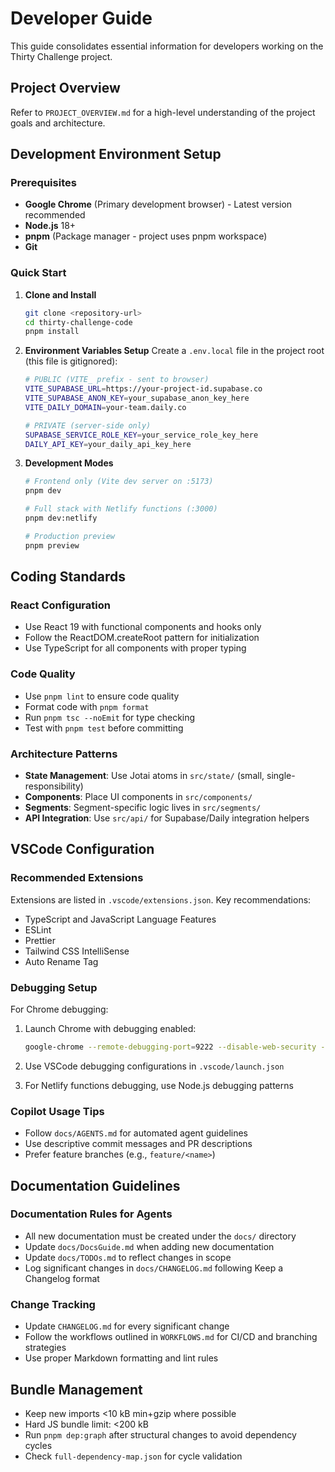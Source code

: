 # Developer Guide

This guide consolidates essential information for developers working on the Thirty Challenge project.

## Project Overview

Refer to `PROJECT_OVERVIEW.md` for a high-level understanding of the project goals and architecture.

## Development Environment Setup

### Prerequisites

- **Google Chrome** (Primary development browser) - Latest version recommended
- **Node.js** 18+
- **pnpm** (Package manager - project uses pnpm workspace)
- **Git**

### Quick Start

1. **Clone and Install**

   ```bash
   git clone <repository-url>
   cd thirty-challenge-code
   pnpm install
   ```

2. **Environment Variables Setup**
   Create a `.env.local` file in the project root (this file is gitignored):

   ```bash
   # PUBLIC (VITE_ prefix - sent to browser)
   VITE_SUPABASE_URL=https://your-project-id.supabase.co
   VITE_SUPABASE_ANON_KEY=your_supabase_anon_key_here
   VITE_DAILY_DOMAIN=your-team.daily.co

   # PRIVATE (server-side only)
   SUPABASE_SERVICE_ROLE_KEY=your_service_role_key_here
   DAILY_API_KEY=your_daily_api_key_here
   ```

3. **Development Modes**

   ```bash
   # Frontend only (Vite dev server on :5173)
   pnpm dev

   # Full stack with Netlify functions (:3000)
   pnpm dev:netlify

   # Production preview
   pnpm preview
   ```

## Coding Standards

### React Configuration

- Use React 19 with functional components and hooks only
- Follow the ReactDOM.createRoot pattern for initialization
- Use TypeScript for all components with proper typing

### Code Quality

- Use `pnpm lint` to ensure code quality
- Format code with `pnpm format`
- Run `pnpm tsc --noEmit` for type checking
- Test with `pnpm test` before committing

### Architecture Patterns

- **State Management**: Use Jotai atoms in `src/state/` (small, single-responsibility)
- **Components**: Place UI components in `src/components/`
- **Segments**: Segment-specific logic lives in `src/segments/`
- **API Integration**: Use `src/api/` for Supabase/Daily integration helpers

## VSCode Configuration

### Recommended Extensions

Extensions are listed in `.vscode/extensions.json`. Key recommendations:

- TypeScript and JavaScript Language Features
- ESLint
- Prettier
- Tailwind CSS IntelliSense
- Auto Rename Tag

### Debugging Setup

For Chrome debugging:

1. Launch Chrome with debugging enabled:

   ```bash
   google-chrome --remote-debugging-port=9222 --disable-web-security --user-data-dir=/tmp/chrome-debug http://localhost:5173
   ```

2. Use VSCode debugging configurations in `.vscode/launch.json`

3. For Netlify functions debugging, use Node.js debugging patterns

### Copilot Usage Tips

- Follow `docs/AGENTS.md` for automated agent guidelines
- Use descriptive commit messages and PR descriptions
- Prefer feature branches (e.g., `feature/<name>`)

## Documentation Guidelines

### Documentation Rules for Agents

- All new documentation must be created under the `docs/` directory
- Update `docs/DocsGuide.md` when adding new documentation
- Update `docs/TODOs.md` to reflect changes in scope
- Log significant changes in `docs/CHANGELOG.md` following Keep a Changelog format

### Change Tracking

- Update `CHANGELOG.md` for every significant change
- Follow the workflows outlined in `WORKFLOWS.md` for CI/CD and branching strategies
- Use proper Markdown formatting and lint rules

## Bundle Management

- Keep new imports <10 kB min+gzip where possible
- Hard JS bundle limit: <200 kB
- Run `pnpm dep:graph` after structural changes to avoid dependency cycles
- Check `full-dependency-map.json` for cycle validation
